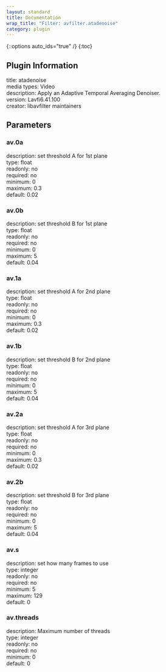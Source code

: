 ```yaml
---
layout: standard
title: Documentation
wrap_title: "Filter: avfilter.atadenoise"
category: plugin
---
```

{::options auto_ids="true" /}
{:toc}

## Plugin Information

title: atadenoise  
media types:
Video  
description: Apply an Adaptive Temporal Averaging Denoiser.  
version: Lavfi6.41.100  
creator: libavfilter maintainers  

## Parameters

### av.0a

  
description:
set threshold A for 1st plane  
type: float  
readonly: no  
required: no  
minimum: 0  
maximum: 0.3  
default: 0.02  

### av.0b

  
description:
set threshold B for 1st plane  
type: float  
readonly: no  
required: no  
minimum: 0  
maximum: 5  
default: 0.04  

### av.1a

  
description:
set threshold A for 2nd plane  
type: float  
readonly: no  
required: no  
minimum: 0  
maximum: 0.3  
default: 0.02  

### av.1b

  
description:
set threshold B for 2nd plane  
type: float  
readonly: no  
required: no  
minimum: 0  
maximum: 5  
default: 0.04  

### av.2a

  
description:
set threshold A for 3rd plane  
type: float  
readonly: no  
required: no  
minimum: 0  
maximum: 0.3  
default: 0.02  

### av.2b

  
description:
set threshold B for 3rd plane  
type: float  
readonly: no  
required: no  
minimum: 0  
maximum: 5  
default: 0.04  

### av.s

  
description:
set how many frames to use  
type: integer  
readonly: no  
required: no  
minimum: 5  
maximum: 129  
default: 0  

### av.threads

  
description:
Maximum number of threads  
type: integer  
readonly: no  
required: no  
minimum: 0  
default: 0  

